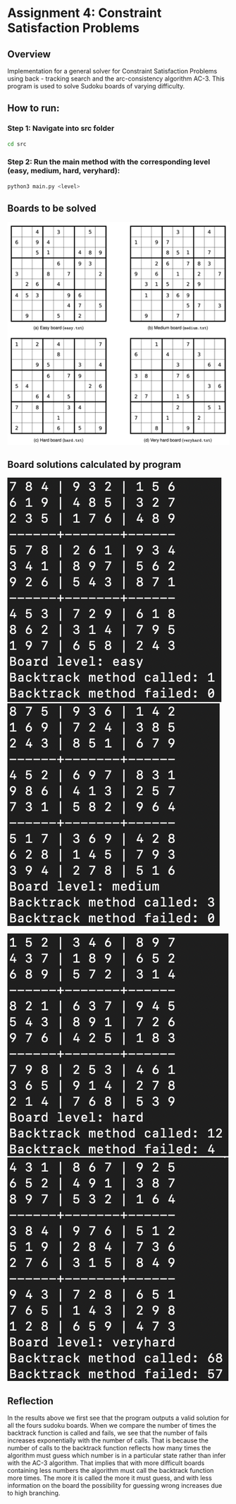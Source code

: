 # Assignment 4: Constraint Satisfaction Problems

## Overview
Implementation for a general solver for Constraint Satisfaction Problems using back - tracking search and the arc-consistency algorithm AC-3. This program is used to solve Sudoku boards of varying difficulty.

## How to run:

### Step 1: Navigate into src folder
```bash
cd src
```
### Step 2: Run the main method with the corresponding level (easy, medium, hard, veryhard):
```bash
python3 main.py <level>
```

## Boards to be solved
![unsolved boards](./assets/images/unsolved_boards.png)

## Board solutions calculated by program

![soultion easy](./assets/images/solution_easy.png)
![soultion medium](./assets/images/solution_medium.png)


![soultion hard](./assets/images/solution_hard.png)
![soultion veryhard](./assets/images/solution_veryhard.png)

## Reflection

In the results above we first see that the program outputs a valid solution for all the fours sudoku boards. When we compare the number of times the backtrack function is called and fails, we see that the number of fails increases exponentially with the number of calls. That is because the number of calls to the backtrack function reflects how many times the algorithm must guess which number is in a particular state rather than infer with the AC-3 algorithm. That implies that with more difficult boards containing less numbers the algorithm must call the backtrack function more times. The more it is called the more it must guess, and with less information on the board the possibility for guessing wrong increases due to high branching.
